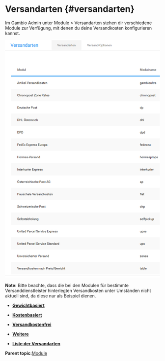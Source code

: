 # Versandarten {#versandarten}

Im Gambio Admin unter Module \> Versandarten stehen dir verschiedene Module zur Verfügung, mit denen du deine Versandkosten konfigurieren kannst.

![](Bilder/Abb060_UebersichtUeberDieVersandarten.PNG "Übersicht über die Versandarten")

**Note:** Bitte beachte, dass die bei den Modulen für bestimmte Versanddienstleister hinterlegten Versandkosten unter Umständen nicht aktuell sind, da diese nur als Beispiel dienen.

-   **[Gewichtbasiert](7_1_1_Gewichtbasiert.md)**  

-   **[Kostenbasiert](7_1_2_Kostenbasiert.md)**  

-   **[Versandkostenfrei](7_1_3_Versandkostenfrei.md)**  

-   **[Weitere](7_1_4_Weitere.md)**  

-   **[Liste der Versandarten](7_1_5_Liste_der_Versandarten.md)**  


**Parent topic:**[Module](7_Module.md)

